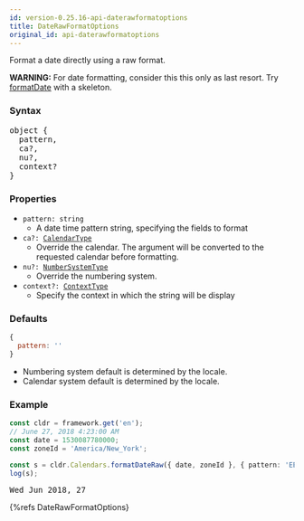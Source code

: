 ```yaml
---
id: version-0.25.16-api-daterawformatoptions
title: DateRawFormatOptions
original_id: api-daterawformatoptions
---
```


Format a date directly using a raw format.

**WARNING:** For date formatting, consider this this only as last resort. Try [formatDate](api-cldr-calendars#formatdate) with a skeleton.

### Syntax

<pre class="syntax">
object {
  pattern,
  ca?,
  nu?,
  context?
}
</pre>

### Properties
  - <code class="def">pattern: <span>string</span></code>
    - A date time pattern string, specifying the fields to format
  - <code class="def">ca?: <span>[CalendarType](api-calendartype.html)</span></code>
    - Override the calendar. The argument will be converted to the requested calendar before formatting.
  - <code class="def">nu?: <span>[NumberSystemType](api-numbersystemtype.html)</span></code>
    - Override the numbering system.
  - <code class="def">context?: <span>[ContextType](api-contexttype.html)</span></code>
    - Specify the context in which the string will be display


### Defaults

```javascript
{
  pattern: ''
}
```

* Numbering system default is determined by the locale.
* Calendar system default is determined by the locale.

### Example

```typescript
const cldr = framework.get('en');
// June 27, 2018 4:23:00 AM
const date = 1530087780000;
const zoneId = 'America/New_York';

const s = cldr.Calendars.formatDateRaw({ date, zoneId }, { pattern: 'EEE MMM y, d' });
log(s);
```
<pre class="output">
Wed Jun 2018, 27
</pre>


{%refs DateRawFormatOptions}